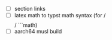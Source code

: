 - [ ] section links
- [ ] latex math to typst math syntax (for ${}$ / $${}$$ / ```math)
- [ ] aarch64 musl build

